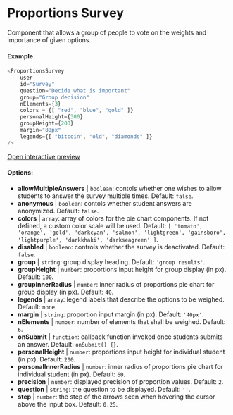 #  Proportions Survey

Component that allows a group of people to vote on the weights and importance of given options.

#### Example:

``` js
<ProportionsSurvey 
    user
    id="Survey"
    question="Decide what is important"
    group="Group decision"
    nElements={3}
    colors = {[ "red", "blue", "gold" ]}
    personalHeight={300}
    groupHeight={200}
    margin="80px"
    legends={[ "bitcoin", "old", "diamonds" ]}
/>
```

[Open interactive preview](https://isle.heinz.cmu.edu/components/proportions-survey/)

#### Options:

* __allowMultipleAnswers__ | `boolean`: contols whether one wishes to allow students to answer the survey multiple times. Default: `false`.
* __anonymous__ | `boolean`: contols whether student answers are anonymized. Default: `false`.
* __colors__ | `array`: array of colors for the pie chart components. If not defined, a custom color scale will be used. Default: `[
  'tomato',
  'orange',
  'gold',
  'darkcyan',
  'salmon',
  'lightgreen',
  'gainsboro',
  'lightpurple',
  'darkkhaki',
  'darkseagreen'
]`.
* __disabled__ | `boolean`: controls whether the survey is deactivated. Default: `false`.
* __group__ | `string`: group display heading. Default: `'group results'`.
* __groupHeight__ | `number`: proportions input height for group display (in px). Default: `100`.
* __groupInnerRadius__ | `number`: inner radius of proportions pie chart for group display (in px). Default: `40`.
* __legends__ | `array`: legend labels that describe the options to be weighed. Default: `none`.
* __margin__ | `string`: proportion input margin (in px). Default: `'40px'`.
* __nElements__ | `number`: number of elements that shall be weighed. Default: `6`.
* __onSubmit__ | `function`: callback function invoked once students submits an answer. Default: `onSubmit() {}`.
* __personalHeight__ | `number`: proportions input height for individual student (in px). Default: `200`.
* __personalInnerRadius__ | `number`: inner radius of proportions pie chart for individual student (in px). Default: `60`.
* __precision__ | `number`: displayed precision of proportion values. Default: `2`.
* __question__ | `string`: the question to be displayed. Default: `''`.
* __step__ | `number`: the step of the arrows seen when hovering the cursor above the input box. Default: `0.25`.
